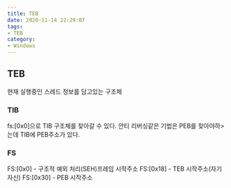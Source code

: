 ```yaml
---
title: TEB
date: 2020-11-14 22:29:07
tags:
- TEB
category:
- Windows
---
```


## TEB

현재 실행중인 스레드 정보를 담고있는 구조체

### TIB

fs:[0x0]으로 TIB 구조체를 찾아갈 수 있다. 안티 리버싱같은 기법은 PEB를 찾아야하>는데 TIB에 PEB주소가 있다.

### FS

FS:[0x0] - 구조적 예외 처리(SEH)프레임 시작주소
FS:[0x18] - TEB 시작주소(자기 자신)
FS:[0x30] - PEB 시작주소

